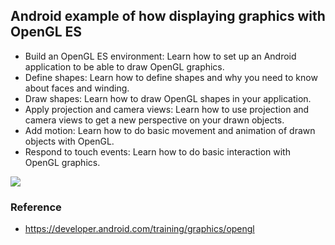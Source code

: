 ## Android example of how displaying graphics with OpenGL ES

* Build an OpenGL ES environment: Learn how to set up an Android application to be able to draw OpenGL graphics.
* Define shapes: Learn how to define shapes and why you need to know about faces and winding.
* Draw shapes: Learn how to draw OpenGL shapes in your application.
* Apply projection and camera views: Learn how to use projection and camera views to get a new perspective on your drawn objects.
* Add motion: Learn how to do basic movement and animation of drawn objects with OpenGL.
* Respond to touch events: Learn how to do basic interaction with OpenGL graphics.

![](OpenGLES.gif)

### Reference
* https://developer.android.com/training/graphics/opengl
